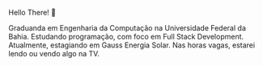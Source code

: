 Hello There! 👋

Graduanda em Engenharia da Computação na Universidade Federal da Bahia. 
Estudando programação, com foco em Full Stack Development. 
Atualmente, estagiando em Gauss Energia Solar. 
Nas horas vagas, estarei lendo ou vendo algo na TV.

